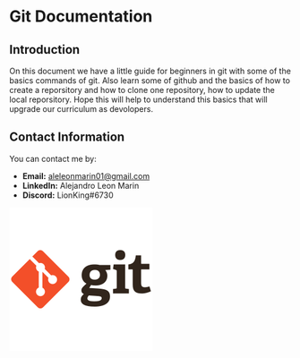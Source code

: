 # Git Documentation 

## Introduction 
On this document we have a little guide for beginners in git with some of the basics commands of 
git. Also learn some of github and the basics of how to create a reporsitory and how to clone one repository, how to update the local reporsitory. Hope this will help to understand this basics that 
will upgrade our curriculum as devolopers.

## Contact Information 
You can contact me by:

- **Email:** aleleonmarin01@gmail.com
- **LinkedIn:** Alejandro Leon Marin
- **Discord:** LionKing#6730

![Git Logo](https://github.com/devicons/devicon/blob/master/icons/git/git-original-wordmark.svg)